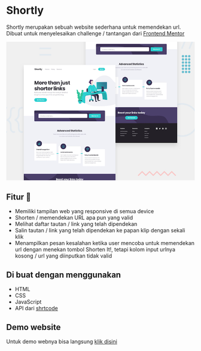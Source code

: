 # Shortly

Shortly merupakan sebuah website sederhana untuk memendekan url.
Dibuat untuk menyelesaikan challenge / tantangan dari [Frontend Mentor](https://www.frontendmentor.io)

![Design preview for the Shortly URL shortening API coding challenge](./design/desktop-preview.jpg)

## Fitur 👋

-  Memiliki tampilan web yang responsive di semua device
-  Shorten / memendekan URL apa pun yang valid
-  Melihat daftar tautan / link yang telah dipendekan
-  Salin tautan / link yang telah dipendekan ke papan klip dengan sekali klik
-  Menampilkan pesan kesalahan ketika user mencoba untuk memendekan url dengan menekan tombol Shorten It!, tetapi kolom input urlnya kosong / url yang diinputkan tidak valid

## Di buat dengan menggunakan

-  HTML
-  CSS
-  JavaScript
-  API dari [shrtcode](https://app.shrtco.de/)

## Demo website

Untuk demo webnya bisa langsung [klik disini](https://admiring-goldberg-07f2b5.netlify.app/)
